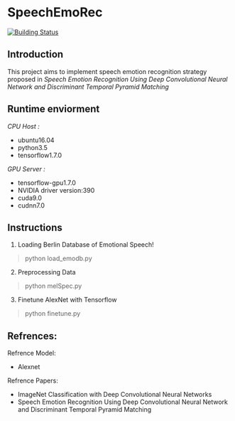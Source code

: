 # SpeechEmoRec
[![Building Status](https://travis-ci.org/tzaiyang/SpeechEmoRec.svg?branch=master)](https://travis-ci.org/tzaiyang/SpeechEmoRec)

## Introduction
This project aims to implement speech emotion recognition strategy proposed in *Speech Emotion Recognition Using Deep Convolutional Neural Network and Discriminant Temporal Pyramid Matching*

## Runtime enviorment
*CPU Host :*
+ ubuntu16.04
+ python3.5
+ tensorflow1.7.0

*GPU Server :*
+ tensorflow-gpu1.7.0
+ NVIDIA driver version:390
+ cuda9.0
+ cudnn7.0

## Instructions
1. Loading Berlin Database of Emotional Speech!
> python load_emodb.py
2. Preprocessing Data
> python melSpec.py
3. Finetune AlexNet with Tensorflow
> python finetune.py

## Refrences:
Refrence Model:
+ Alexnet

Refrence Papers:
+ ImageNet Classification with Deep Convolutional
Neural Networks
+ Speech Emotion Recognition Using Deep Convolutional Neural Network and Discriminant Temporal Pyramid Matching
